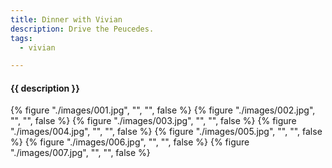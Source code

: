 ```yaml
---
title: Dinner with Vivian
description: Drive the Peucedes.
tags:
  - vivian

---
```


<h4 class="subTitle">{{ description }}</h4>

{% figure "./images/001.jpg", "", "", false %}
{% figure "./images/002.jpg", "", "", false %}
{% figure "./images/003.jpg", "", "", false %}
{% figure "./images/004.jpg", "", "", false %}
{% figure "./images/005.jpg", "", "", false %}
{% figure "./images/006.jpg", "", "", false %}
{% figure "./images/007.jpg", "", "", false %}
